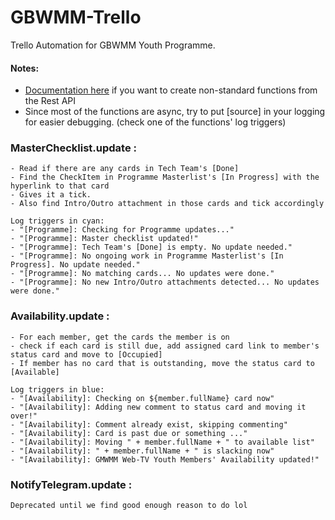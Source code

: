 # GBWMM-Trello
Trello Automation for GBWMM Youth Programme.

#### **Notes:**
- [Documentation here](https://developer.atlassian.com/cloud/trello/rest/api-group-actions/) if you want to create non-standard functions from the Rest API
- Since most of the functions are async, try to put [source] in your logging for easier debugging. (check one of the functions' log triggers)

### **MasterChecklist.update** : 
	- Read if there are any cards in Tech Team's [Done]
	- Find the CheckItem in Programme Masterlist's [In Progress] with the hyperlink to that card 
	- Gives it a tick.
	- Also find Intro/Outro attachment in those cards and tick accordingly
	
	Log triggers in cyan:
	- "[Programme]: Checking for Programme updates..."
	- "[Programme]: Master checklist updated!"
	- "[Programme]: Tech Team's [Done] is empty. No update needed."
	- "[Programme]: No ongoing work in Programme Masterlist's [In Progress]. No update needed."
	- "[Programme]: No matching cards... No updates were done."
	- "[Programme]: No new Intro/Outro attachments detected... No updates were done."
	
### **Availability.update** : 
	- For each member, get the cards the member is on
	- check if each card is still due, add assigned card link to member's status card and move to [Occupied]
	- If member has no card that is outstanding, move the status card to [Available]
	
	Log triggers in blue:
	- "[Availability]: Checking on ${member.fullName} card now"
	- "[Availability]: Adding new comment to status card and moving it over!"
	- "[Availability]: Comment already exist, skipping commenting"
	- "[Availability]: Card is past due or something ..."
	- "[Availability]: Moving " + member.fullName + " to available list"
	- "[Availability]: " + member.fullName + " is slacking now"
	- "[Availability]: GMWMM Web-TV Youth Members' Availability updated!"
	
### **NotifyTelegram.update** : 
	Deprecated until we find good enough reason to do lol
